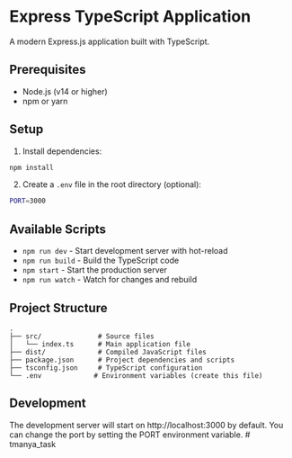# Express TypeScript Application

A modern Express.js application built with TypeScript.

## Prerequisites

- Node.js (v14 or higher)
- npm or yarn

## Setup

1. Install dependencies:
```bash
npm install
```

2. Create a `.env` file in the root directory (optional):
```bash
PORT=3000
```

## Available Scripts

- `npm run dev` - Start development server with hot-reload
- `npm run build` - Build the TypeScript code
- `npm start` - Start the production server
- `npm run watch` - Watch for changes and rebuild

## Project Structure

```
.
├── src/              # Source files
│   └── index.ts      # Main application file
├── dist/             # Compiled JavaScript files
├── package.json      # Project dependencies and scripts
├── tsconfig.json     # TypeScript configuration
└── .env             # Environment variables (create this file)
```

## Development

The development server will start on http://localhost:3000 by default. You can change the port by setting the PORT environment variable. # tmanya_task
